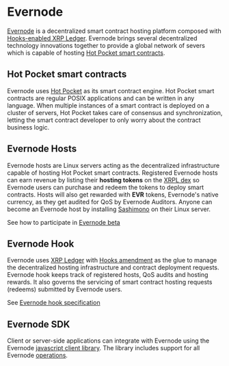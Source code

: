 # Evernode
[Evernode](https://evernode.wordpress.com/) is a decentralized smart contract hosting platform composed with [Hooks-enabled XRP Ledger](https://hooks-testnet.xrpl-labs.com/). Evernode brings several decentralized technology innovations together to provide a global network of severs which is capable of hosting [Hot Pocket smart contracts](#hot-pocket-smart-contracts).

## Hot Pocket smart contracts
Evernode uses [Hot Pocket](hot-pocket/index.md) as its smart contract engine. Hot Pocket smart contracts are regular POSIX applications and can be written in any language. When multiple instances of a smart contract is deployed on a cluster of servers, Hot Pocket takes care of consensus and synchronization, letting the smart contract developer to only worry about the contract business logic.

## Evernode Hosts
Evernode hosts are Linux servers acting as the decentralized infrastructure capable of hosting Hot Pocket smart contracts. Registered Evernode hosts can earn revenue by listing their **hosting tokens** on the [XRPL dex](https://xrpl.org/decentralized-exchange.html) so Evernode users can purchase and redeem the tokens to deploy smart contracts. Hosts will also get rewarded with **EVR** tokens, Evernode's native currency, as they get audited for QoS by Evernode Auditors. Anyone can become an Evernode host by installing [Sashimono](sashimono/index.md) on their Linux server.

See how to participate in [Evernode beta](https://github.com/HotPocketDev/evernode-host)

## Evernode Hook
Evernode uses [XRP Ledger](https://xrpl.org/) with [Hooks amendment](https://hooks-testnet.xrpl-labs.com/) as the glue to manage the decentralized hosting infrastructure and contract deployment requests. Evernode hook keeps track of registered hosts, QoS audits and hosting rewards. It also governs the servicing of smart contract hosting requests (redeems) submitted by Evernode users.

See [Evernode hook specification](evernode/hook-spec.md)

## Evernode SDK
Client or server-side applications can integrate with Evernode using the Evernode [javascript client library](https://github.com/HotPocketDev/evernode-js-lib). The library includes support for all Evernode [operations](evernode/hook-spec.md#system-operations).